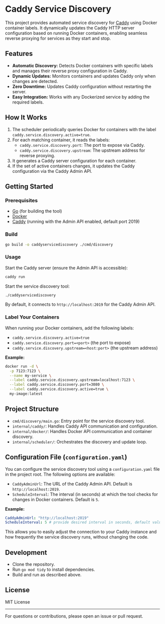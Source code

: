 # Caddy Service Discovery

This project provides automated service discovery for [Caddy](https://caddyserver.com/) using Docker container labels. It dynamically updates the Caddy HTTP server configuration based on running Docker containers, enabling seamless reverse proxying for services as they start and stop.

## Features

- **Automatic Discovery:** Detects Docker containers with specific labels and manages their reverse proxy configuration in Caddy.
- **Dynamic Updates:** Monitors containers and updates Caddy only when changes are detected.
- **Zero Downtime:** Updates Caddy configuration without restarting the server.
- **Easy Integration:** Works with any Dockerized service by adding the required labels.

## How It Works

1. The scheduler periodically queries Docker for containers with the label `caddy.service.discovery.active=true`.
2. For each matching container, it reads the labels:
    - `caddy.service.discovery.port`: The port to expose via Caddy.
    - `caddy.service.discovery.upstream`: The upstream address for reverse proxying.
3. It generates a Caddy server configuration for each container.
4. If the set of active containers changes, it updates the Caddy configuration via the Caddy Admin API.

## Getting Started

### Prerequisites

- [Go](https://golang.org/) (for building the tool)
- [Docker](https://www.docker.com/)
- [Caddy](https://caddyserver.com/) (running with the Admin API enabled, default port 2019)

### Build

```sh
go build -o caddyservicediscovery ./cmd/discovery
```

### Usage

Start the Caddy server (ensure the Admin API is accessible):

```sh
caddy run
```

Start the service discovery tool:

```sh
./caddyservicediscovery
```

By default, it connects to `http://localhost:2019` for the Caddy Admin API.

### Label Your Containers

When running your Docker containers, add the following labels:

- `caddy.service.discovery.active=true`
- `caddy.service.discovery.port=<port>` (the port to expose)
- `caddy.service.discovery.upstream=<host:port>` (the upstream address)

**Example:**

```sh
docker run -d \
  -p 7123:7123 \
  --name my-service \
  --label caddy.service.discovery.upstream=localhost:7123 \
  --label caddy.service.discovery.port=3080 \
  --label caddy.service.discovery.active=true \
  my-image:latest
```

## Project Structure

- `cmd/discovery/main.go`: Entry point for the service discovery tool.
- `internal/caddy/`: Handles Caddy API communication and configuration.
- `internal/docker/`: Handles Docker API communication and container discovery.
- `internal/scheduler/`: Orchestrates the discovery and update loop.

## Configuration File (`configuration.yaml`)

You can configure the service discovery tool using a `configuration.yaml` file in the project root. The following options are available:

- `CaddyAdminUrl`: The URL of the Caddy Admin API. Default is `http://localhost:2019`.
- `ScheduleInterval`: The interval (in seconds) at which the tool checks for changes in Docker containers. Default is `5`.

**Example:**

```yaml
CaddyAdminUrl: "http://localhost:2019"
ScheduleInterval: 5 # provide desired interval in seconds, default value is 5 seconds
```

This allows you to easily adjust the connection to your Caddy instance and how frequently the service discovery runs, without changing the code.

## Development

- Clone the repository.
- Run `go mod tidy` to install dependencies.
- Build and run as described above.

## License

MIT License

---

For questions or contributions, please open an issue or pull request.